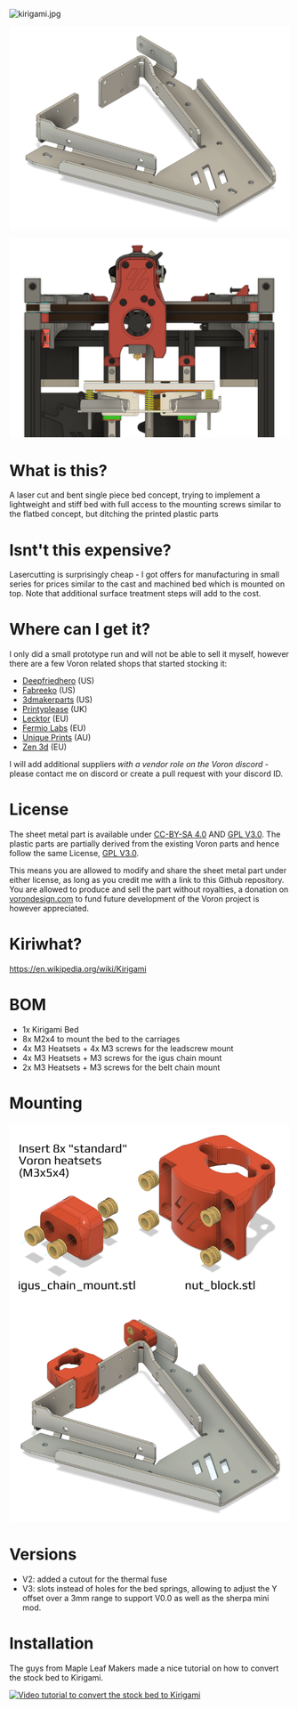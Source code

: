 ![kirigami.jpg](Images/kirigami.jpg)

![kirigami_bed.png](Images/kirigami_bed.png)

![kirigami_bed_insitu.png](Images/kirigami_bed_insitu.png)

# What is this?

A laser cut and bent single piece bed concept, trying to implement a lightweight and stiff bed with full access to the mounting screws similar to the flatbed concept, but ditching the printed plastic parts

# Isnt't this expensive?

Lasercutting is surprisingly cheap - I got offers for manufacturing in small series for prices similar to the cast and machined bed which is mounted on top. Note that additional surface treatment steps will add to the cost.

# Where can I get it? 

I only did a small prototype run and will not be able to sell it myself, however there are a few Voron related shops that started stocking it:

- [Deepfriedhero](https://dfh.fm/products/kirigami-beds?variant=43382871556318) (US) 
- [Fabreeko](https://www.fabreeko.com/products/voron-v0-1-kirigami-bed-kit-by-ldo?_pos=1&_sid=dece420eb&_ss=r&variant=43178853531903) (US)
- [3dmakerparts](https://3dmakerparts.com/products/voron-0-1-kirigami-bed) (US)
- [Printyplease](https://www.printyplease.uk/LDOKiri) (UK)
- [Lecktor](https://lecktor.com/en/v0-buildplate/905-kirigami-bed.html) (EU)
- [Fermio Labs](https://fermio.xyz/fermio-labs-gmbh/voron0-v0.1-kirigami/) (EU)
- [Unique Prints](https://uniqueprints.shop/shop/buildplate/kirigami-bed-upgrade-for-voron-v0-1/) (AU)
- [Zen 3d](https://shop.zen3d.hu/termek/ldo-kirigami-bed-mount-kit/) (EU)

I will add additional suppliers _with a vendor role on the Voron discord_ - please contact me on discord or create a pull request with your discord ID.

# License

The sheet metal part is available under [CC-BY-SA 4.0](https://creativecommons.org/licenses/by-sa/4.0/) AND [GPL V3.0](https://www.gnu.org/licenses/gpl-3.0.de.html). The plastic parts are partially derived from the existing Voron parts and hence follow the same License, [GPL V3.0](https://www.gnu.org/licenses/gpl-3.0.de.html). 

This means you are allowed to modify and share the sheet metal part under either license, as long as you credit me with a link to this Github repository. You are allowed to produce and sell the part without royalties, a donation on [vorondesign.com](https://vorondesign.com) to fund future development of the Voron project is however appreciated.

# Kiriwhat?

<https://en.wikipedia.org/wiki/Kirigami>

# BOM
- 1x Kirigami Bed
- 8x M2x4 to mount the bed to the carriages
- 4x M3 Heatsets + 4x M3 screws for the leadscrew mount
- 4x M3 Heatsets + M3 screws for the igus chain mount
- 2x M3 Heatsets + M3 screws for the belt chain mount

# Mounting

![stl_mounting.png](Images/stl_mounting.png)

# Versions
- V2: added a cutout for the thermal fuse
- V3: slots instead of holes for the bed springs, allowing to adjust the Y offset over a 3mm range to support V0.0 as well as the sherpa mini mod. 

# Installation
The guys from Maple Leaf Makers made a nice tutorial on how to convert the stock bed to Kirigami.

[![Video tutorial to convert the stock bed to Kirigami](https://img.youtube.com/vi/eOnNvhircn8/0.jpg)](https://www.youtube.com/watch?v=eOnNvhircn8)
